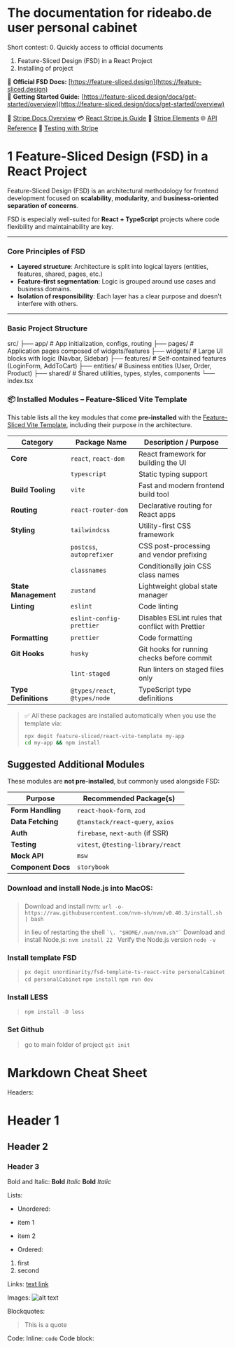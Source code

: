 # The documentation for rideabo.de user personal cabinet

Short contest:
0. Quickly access to official documents
1. Feature-Sliced Design (FSD) in a React Project
2. Installing of project

🔗 **Official FSD Docs:** [https://feature-sliced.design](https://feature-sliced.design)  
📘 **Getting Started Guide:** [https://feature-sliced.design/docs/get-started/overview](https://feature-sliced.design/docs/get-started/overview)

🧠 [Stripe Docs Overview](https://stripe.com/docs)
💳 [React Stripe.js Guide](https://stripe.com/docs/stripe-js/react)
🧩 [Stripe Elements](https://stripe.com/docs/stripe-js#elements)
🌐 [API Reference](https://stripe.com/docs/api)
🧪 [Testing with Stripe](https://stripe.com/docs/testing)

<!-- ======================================================== -->
<!-- ========================= Block 1 ====================== -->
<!-- ======================================================== -->

<!-- ==================== Block 1.1 ========================= -->


# 1 Feature-Sliced Design (FSD) in a React Project

Feature-Sliced Design (FSD) is an architectural methodology for frontend development focused on **scalability**, **modularity**, and **business-oriented separation of concerns**.

FSD is especially well-suited for **React + TypeScript** projects where code flexibility and maintainability are key.

---

### Core Principles of FSD

- **Layered structure**: Architecture is split into logical layers (entities, features, shared, pages, etc.)
- **Feature-first segmentation**: Logic is grouped around use cases and business domains.
- **Isolation of responsibility**: Each layer has a clear purpose and doesn't interfere with others.

---

### Basic Project Structure

src/
├── app/ # App initialization, configs, routing
├── pages/ # Application pages composed of widgets/features
├── widgets/ # Large UI blocks with logic (Navbar, Sidebar)
├── features/ # Self-contained features (LoginForm, AddToCart)
├── entities/ # Business entities (User, Order, Product)
├── shared/ # Shared utilities, types, styles, components
└── index.tsx


### 📦 Installed Modules – Feature-Sliced Vite Template

This table lists all the key modules that come **pre-installed** with the [Feature-Sliced Vite Template](https://github.com/feature-sliced/react-vite-template), including their purpose in the architecture.

| Category            | Package Name                 | Description / Purpose                                                  |
|---------------------|------------------------------|------------------------------------------------------------------------|
| **Core**            | `react`, `react-dom`         | React framework for building the UI                                   |
|                     | `typescript`                 | Static typing support                                                  |
| **Build Tooling**   | `vite`                       | Fast and modern frontend build tool                                   |
| **Routing**         | `react-router-dom`           | Declarative routing for React apps                                    |
| **Styling**         | `tailwindcss`                | Utility-first CSS framework                                            |
|                     | `postcss`, `autoprefixer`    | CSS post-processing and vendor prefixing                              |
|                     | `classnames`                 | Conditionally join CSS class names                                    |
| **State Management**| `zustand`                    | Lightweight global state manager                                      |
| **Linting**         | `eslint`                     | Code linting                                                           |
|                     | `eslint-config-prettier`     | Disables ESLint rules that conflict with Prettier                     |
| **Formatting**      | `prettier`                   | Code formatting                                                        |
| **Git Hooks**       | `husky`                      | Git hooks for running checks before commit                            |
|                     | `lint-staged`                | Run linters on staged files only                                      |
| **Type Definitions**| `@types/react`, `@types/node`| TypeScript type definitions                                            |

> ✅ All these packages are installed automatically when you use the template via:
> 
> ```bash
> npx degit feature-sliced/react-vite-template my-app
> cd my-app && npm install
> ```

## Suggested Additional Modules

These modules are **not pre-installed**, but commonly used alongside FSD:

| Purpose              | Recommended Package(s)          |
|----------------------|---------------------------------|
| **Form Handling**    | `react-hook-form`, `zod`        |
| **Data Fetching**    | `@tanstack/react-query`, `axios`|
| **Auth**             | `firebase`, `next-auth` (if SSR)|
| **Testing**          | `vitest`, `@testing-library/react` |
| **Mock API**         | `msw`                           |
| **Component Docs**   | `storybook`                     |








<!-- ======================================================== -->
<!-- ========================= Block 2 ====================== -->
<!-- ======================================================== -->



### Download and install Node.js into MacOS:
### 
> Download and install nvm: 
> ```url -o- https://raw.githubusercontent.com/nvm-sh/nvm/v0.40.3/install.sh | bash```
> 
> in lieu of restarting the shell
> ``` `\. "$HOME/.nvm/nvm.sh"` ```
> Download and install Node.js:
> ```nvm install 22 ```
> Verify the Node.js version
> ``` node -v ```

### Install template  FSD

> ```px degit unordinarity/fsd-template-ts-react-vite personalCabinet```
> ```cd personalCabinet```
> ```npm install```
> ```npm run dev```

### Install LESS
> ```npm install -D less ```

### Set Github
> go to main folder of project
>```git init```
> ``` ```
> ``` ```
> ``` ```
> ``` ```
> ``` ```
> ``` ```


# Markdown Cheat Sheet

Headers:
# Header 1
## Header 2
### Header 3

Bold and Italic:
**Bold**
*Italic*
__Bold__
_Italic_

Lists:
- Unordered:
- item 1
- item 2

- Ordered:
1. first
2. second

Links:
[text link](https://example.com)

Images:
![alt text](https://example.com/image.jpg)

Blockquotes:
> This is a quote

Code:
Inline: `code`
Code block:

